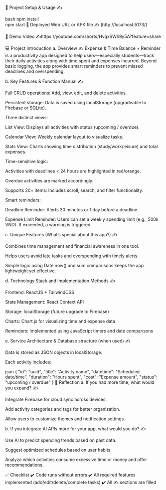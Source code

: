 🚀 Project Setup & Usage
✍️

bash
npm install  
npm start
🔗 Deployed Web URL or APK file
✍️ (http://localhost:5173/)

🎥 Demo Video
✍️https://youtube.com/shorts/HvqxSWh9y5A?feature=share

💻 Project Introduction
a. Overview
✍️ Expense & Time Balance + Reminder is a productivity app designed to help users—especially students—track their daily activities along with time spent and expenses incurred. Beyond basic logging, the app provides smart reminders to prevent missed deadlines and overspending.

b. Key Features & Function Manual
✍️

Full CRUD operations: Add, view, edit, and delete activities.

Persistent storage: Data is saved using localStorage (upgradeable to Firebase or SQLite).

Three distinct views:

List View: Displays all activities with status (upcoming / overdue).

Calendar View: Weekly calendar layout to visualize tasks.

Stats View: Charts showing time distribution (study/work/leisure) and total expenses.

Time-sensitive logic:

Activities with deadlines < 24 hours are highlighted in red/orange.

Overdue activities are marked accordingly.

Supports 20+ items: Includes scroll, search, and filter functionality.

Smart reminders:

Deadline Reminder: Alerts 30 minutes or 1 day before a deadline.

Expense Limit Reminder: Users can set a weekly spending limit (e.g., 500k VND). If exceeded, a warning is triggered.

c. Unique Features (What’s special about this app?)
✍️

Combines time management and financial awareness in one tool.

Helps users avoid late tasks and overspending with timely alerts.

Simple logic using Date.now() and sum comparisons keeps the app lightweight yet effective.

d. Technology Stack and Implementation Methods
✍️

Frontend: ReactJS + TailwindCSS

State Management: React Context API

Storage: localStorage (future upgrade to Firebase)

Charts: Chart.js for visualizing time and expense data

Reminders: Implemented using JavaScript timers and date comparisons

e. Service Architecture & Database structure (when used)
✍️

Data is stored as JSON objects in localStorage.

Each activity includes:

json
{
  "id": "uuid",
  "title": "Activity name",
  "datetime": "Scheduled date/time",
  "duration": "Hours spent",
  "cost": "Expense amount",
  "status": "upcoming / overdue"
}
🧠 Reflection
a. If you had more time, what would you expand?
✍️

Integrate Firebase for cloud sync across devices.

Add activity categories and tags for better organization.

Allow users to customize themes and notification settings.

b. If you integrate AI APIs more for your app, what would you do?
✍️

Use AI to predict spending trends based on past data.

Suggest optimized schedules based on user habits.

Analyze which activities consume excessive time or money and offer recommendations.

✅ Checklist
✔️ Code runs without errors ✔️ All required features implemented (add/edit/delete/complete tasks) ✔️ All ✍️ sections are filled
